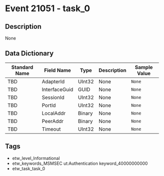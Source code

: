 # Event 21051 - task_0

## Description
None

## Data Dictionary
|Standard Name|Field Name|Type|Description|Sample Value|
|---|---|---|---|---|
|TBD|AdapterId|UInt32|None|`None`|
|TBD|InterfaceGuid|GUID|None|`None`|
|TBD|SessionId|UInt32|None|`None`|
|TBD|PortId|UInt32|None|`None`|
|TBD|LocalAddr|Binary|None|`None`|
|TBD|PeerAddr|Binary|None|`None`|
|TBD|Timeout|UInt32|None|`None`|

## Tags
* etw_level_Informational
* etw_keywords_MSMSEC ut:Authentication keyword_40000000000
* etw_task_task_0